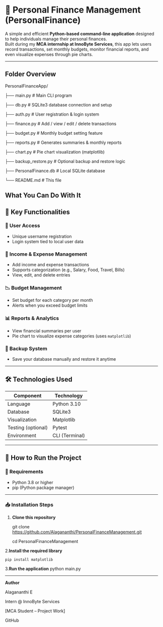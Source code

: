 # 💸 Personal Finance Management (PersonalFinance)

A simple and efficient **Python-based command-line application** designed to help individuals manage their personal finances.  
Built during my **MCA internship at InnoByte Services**, this app lets users record transactions, set monthly budgets, monitor financial reports, and even visualize expenses through pie charts.

---

## Folder Overview

PersonalFinanceApp/


├── main.py             # Main CLI program

├── db.py               # SQLite3 database connection and setup

├── auth.py             # User registration & login system

├── finance.py          # Add / view / edit / delete transactions

├── budget.py           # Monthly budget setting feature

├── reports.py          # Generates summaries & monthly reports

├── chart.py            # Pie chart visualization (matplotlib)

├── backup_restore.py   # Optional backup and restore logic

├── PersonalFinance.db  # Local SQLite database

└── README.md           # This file

##  What You Can Do With It


## 🚀 Key Functionalities

### 🔐 User Access
- Unique username registration
- Login system tied to local user data

### 💼 Income & Expense Management
- Add income and expense transactions
- Supports categorization (e.g., Salary, Food, Travel, Bills)
- View, edit, and delete entries

### 📉 Budget Management
- Set budget for each category per month
- Alerts when you exceed budget limits

### 📊 Reports & Analytics
- View financial summaries per user
- Pie chart to visualize expense categories (uses `matplotlib`)

### 💾 Backup System
- Save your database manually and restore it anytime

---

## 🛠 Technologies Used

| Component        | Technology       |
|------------------|------------------|
| Language         | Python 3.10       |
| Database         | SQLite3           |
| Visualization    | Matplotlib        |
| Testing (optional) | Pytest          |
| Environment      | CLI (Terminal)    |

---

## 🧪 How to Run the Project

### 🔧 Requirements

- Python 3.8 or higher
- pip (Python package manager)
---
### 📥 Installation Steps

1. **Clone this repository**
  
   git clone  https://github.com/Alagananthi/PersonalFinanceManagement.git
   
   cd PersonalFinanceManagement
   
2.**Install the required library**
   
    pip install matplotlib
    
3.**Run the application**
   python main.py

---
**Author**

Alagananthi E

Intern @ InnoByte Services

[MCA Student – Project Work]

GitHub
